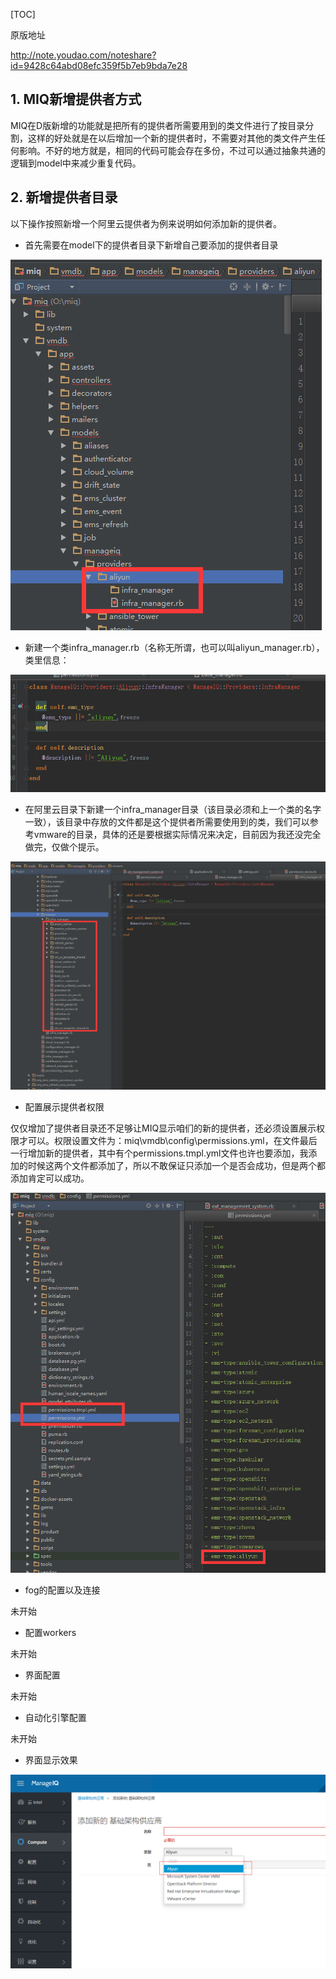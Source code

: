 [TOC]

原版地址

http://note.youdao.com/noteshare?id=9428c64abd08efc359f5b7eb9bda7e28

##   1. MIQ新增提供者方式 ##

MIQ在D版新增的功能就是把所有的提供者所需要用到的类文件进行了按目录分割，这样的好处就是在以后增加一个新的提供者时，不需要对其他的类文件产生任何影响。不好的地方就是，相同的代码可能会存在多份，不过可以通过抽象共通的逻辑到model中来减少重复代码。

##  2. 新增提供者目录 ##

以下操作按照新增一个阿里云提供者为例来说明如何添加新的提供者。  

*  首先需要在model下的提供者目录下新增自己要添加的提供者目录  

![](./img/012-manageiq.png)  

*  新建一个类infra_manager.rb（名称无所谓，也可以叫aliyun_manager.rb），类里信息：  

![](./img/013-manageiq.png) 

*  在阿里云目录下新建一个infra_manager目录（该目录必须和上一个类的名字一致），该目录中存放的文件都是这个提供者所需要使用到的类，我们可以参考vmware的目录，具体的还是要根据实际情况来决定，目前因为我还没完全做完，仅做个提示。  

  ![](./img/014-manageiq.png)  

*  配置展示提供者权限  

仅仅增加了提供者目录还不足够让MIQ显示咱们的新的提供者，还必须设置展示权限才可以。权限设置文件为：miq\vmdb\config\permissions.yml，在文件最后一行增加新的提供者，其中有个permissions.tmpl.yml文件也许也要添加，我添加的时候这两个文件都添加了，所以不敢保证只添加一个是否会成功，但是两个都添加肯定可以成功。  

![](./img/015-manageiq.png)

* fog的配置以及连接  

 未开始

*  配置workers  

未开始

* 界面配置  

未开始

* 自动化引擎配置  

未开始

* 界面显示效果  

![](./img/016-manageiq.png)